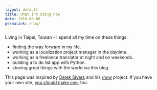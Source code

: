 ```yaml
---
layout: default
title: what i'm doing now
date: 2016-08-06
permalink: /now/
---
```


Living in Taipei, Taiwan - I spend all my time on these things:
<ul class="dashed">
  <li>finding the way forward in my life.</li>
  <li>working as a localization project manager in the daytime.</li>
  <li>working as a freelance translator at night and on weekends.</li>
  <li>building a to do list app with Python.</li>
  <li>sharing great things with the world via this blog.</li>
</ul>


This page was inspired by <a href="https://sivers.org/">Derek Sivers</a> and his <a href="http://nownownow.com/">/now</a> project. If you have your own site, <a href="http://nownownow.com/about">you should make one</a>, too.
